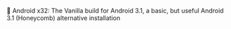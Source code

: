 🤖️ Android x32: The Vanilla build for Android 3.1, a basic, but useful Android 3.1 (Honeycomb) alternative installation
